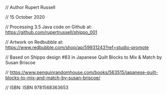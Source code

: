 // Author Rupert Russell

// 15 October 2020

// Processing 3.5 Java code on Github at: https://github.com/rupertrussell/shippo_001 

// Artwork on Redbubble at: https://www.redbubble.com/shop/ap/59931243?ref=studio-promote

// Based on Shippo design #83 in Japanese Quilt Blocks to Mix & Match by Susan Briscoe 

// https://www.penguinrandomhouse.com/books/563515/japanese-quilt-blocks-to-mix-and-match-by-susan-briscoe/

// ISBN: ISBN 9781568363653

